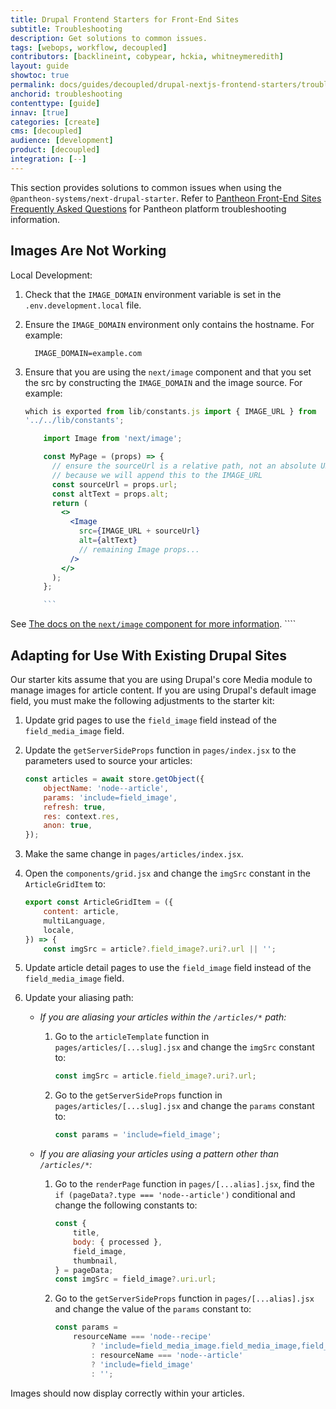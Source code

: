 ```yaml
---
title: Drupal Frontend Starters for Front-End Sites
subtitle: Troubleshooting
description: Get solutions to common issues.
tags: [webops, workflow, decoupled]
contributors: [backlineint, cobypear, hckia, whitneymeredith]
layout: guide
showtoc: true
permalink: docs/guides/decoupled/drupal-nextjs-frontend-starters/troubleshooting
anchorid: troubleshooting
contenttype: [guide]
innav: [true]
categories: [create]
cms: [decoupled]
audience: [development]
product: [decoupled]
integration: [--]
---
```


This section provides solutions to common issues when using the `@pantheon-systems/next-drupal-starter`. Refer to
[Pantheon Front-End Sites Frequently Asked Questions](/guides/decoupled/overview/faq/) for Pantheon platform troubleshooting information.

## Images Are Not Working

Local Development:

1.  Check that the `IMAGE_DOMAIN` environment variable is set in the
    `.env.development.local` file.

1.  Ensure the `IMAGE_DOMAIN` environment only contains the hostname. For
    example:
    ```.env
      IMAGE_DOMAIN=example.com
    ```
1.  Ensure that you are using the `next/image` component and that you set the
    src by constructing the `IMAGE_DOMAIN` and the image source. For example:

    ````jsx // in the starter kit, the IMAGE_URL is available // as a constant
    which is exported from lib/constants.js import { IMAGE_URL } from
    '../../lib/constants';

        import Image from 'next/image';

        const MyPage = (props) => {
          // ensure the sourceUrl is a relative path, not an absolute URL
          // because we will append this to the IMAGE_URL
          const sourceUrl = props.url;
          const altText = props.alt;
          return (
            <>
              <Image
                src={IMAGE_URL + sourceUrl}
                alt={altText}
                // remaining Image props...
              />
            </>
          );
        };

        ```

See
[The docs on the `next/image` component for more information](https://nextjs.org/docs/api-reference/next/image#src).
    ````

## Adapting for Use With Existing Drupal Sites

Our starter kits assume that you are using Drupal's core Media module to manage images for article content. If you are using Drupal's default image
field, you must make the following adjustments to the starter kit:

1. Update grid pages to use the `field_image` field instead of the
   `field_media_image` field.

1. Update the `getServerSideProps` function in `pages/index.jsx` to the parameters used to source your articles:

	```jsx
	const articles = await store.getObject({
		objectName: 'node--article',
		params: 'include=field_image',
		refresh: true,
		res: context.res,
		anon: true,
	});
	```

1. Make the same change in `pages/articles/index.jsx`.

1. Open the `components/grid.jsx` and change the `imgSrc` constant in the `ArticleGridItem` to:

	```jsx
	export const ArticleGridItem = ({
		content: article,
		multiLanguage,
		locale,
	}) => {
		const imgSrc = article?.field_image?.uri?.url || '';
	```

1. Update article detail pages to use the `field_image` field instead of the
   `field_media_image` field.

1. Update your aliasing path:

	- _If you are aliasing your articles within the `/articles/*` path:_

		1. Go to the `articleTemplate` function in `pages/articles/[...slug].jsx` and change the `imgSrc` constant to:

			```jsx
			const imgSrc = article.field_image?.uri?.url;
			```

		1. Go to the `getServerSideProps` function in `pages/articles/[...slug].jsx` and change the `params` constant to:

			```jsx
			const params = 'include=field_image';
			```

	- _If you are aliasing your articles using a pattern other than `/articles/*`:_

		1. Go to the `renderPage` function in `pages/[...alias].jsx`, find the `if (pageData?.type === 'node--article')` conditional and change the following constants to:

			```jsx
			const {
				title,
				body: { processed },
				field_image,
				thumbnail,
			} = pageData;
			const imgSrc = field_image?.uri.url;
			```

		1. Go to the `getServerSideProps` function in `pages/[...alias].jsx` and change the value of the `params` constant to:

			```jsx
			const params =
				resourceName === 'node--recipe'
					? 'include=field_media_image.field_media_image,field_recipe_category'
					: resourceName === 'node--article'
					? 'include=field_image'
					: '';
			```

Images should now display correctly within your articles.
